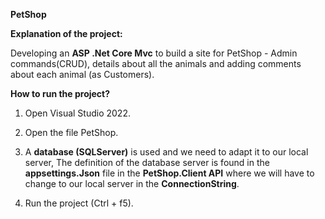 **PetShop**

**Explanation of the project:**

Developing an **ASP .Net Core Mvc** to build a site for PetShop - Admin commands(CRUD),
details about all the animals and adding comments about each animal (as Customers).

**How to run the project?**

1) Open Visual Studio 2022.

2) Open the file PetShop.

3) A **database (SQLServer)** is used and we need to adapt it to our local server,
  The definition of the database server is found in the **appsettings.Json** file
  in the **PetShop.Client API** where we will have to change to our local server in the **ConnectionString**.

4) Run the project (Ctrl + f5).
